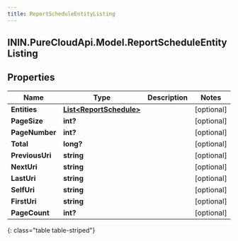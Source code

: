 ```yaml
---
title: ReportScheduleEntityListing
---
```

## ININ.PureCloudApi.Model.ReportScheduleEntityListing

## Properties

|Name | Type | Description | Notes|
|------------ | ------------- | ------------- | -------------|
| **Entities** | [**List&lt;ReportSchedule&gt;**](ReportSchedule.html) |  | [optional] |
| **PageSize** | **int?** |  | [optional] |
| **PageNumber** | **int?** |  | [optional] |
| **Total** | **long?** |  | [optional] |
| **PreviousUri** | **string** |  | [optional] |
| **NextUri** | **string** |  | [optional] |
| **LastUri** | **string** |  | [optional] |
| **SelfUri** | **string** |  | [optional] |
| **FirstUri** | **string** |  | [optional] |
| **PageCount** | **int?** |  | [optional] |
{: class="table table-striped"}


